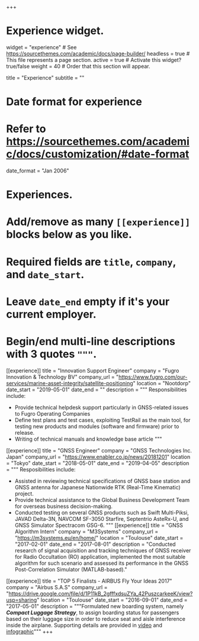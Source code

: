 +++
# Experience widget.
widget = "experience"  # See https://sourcethemes.com/academic/docs/page-builder/
headless = true  # This file represents a page section.
active = true  # Activate this widget? true/false
weight = 40  # Order that this section will appear.

title = "Experience"
subtitle = ""

# Date format for experience
#   Refer to https://sourcethemes.com/academic/docs/customization/#date-format
date_format = "Jan 2006"

# Experiences.
#   Add/remove as many `[[experience]]` blocks below as you like.
#   Required fields are `title`, `company`, and `date_start`.
#   Leave `date_end` empty if it's your current employer.
#   Begin/end multi-line descriptions with 3 quotes `"""`.
[[experience]]
  title = "Innovation Support Engineer"
  company = "Fugro Innovation & Technology BV"
  company_url = "https://www.fugro.com/our-services/marine-asset-integrity/satellite-positioning"
  location = "Nootdorp"
  date_start = "2019-05-01"
  date_end = ""
  description = """
  Responsibilities include:

  * Provide technical helpdesk support particularly in GNSS-related issues to Fugro Operating Companies
  * Define test plans and test cases, exploiting TestRail as the main tool, for testing new products and modules (software and firmware) prior to release.
  * Writing of technical manuals and knowledge base article
  """

[[experience]]
  title = "GNSS Engineer"
  company = "GNSS Technologies Inc. Japan"
  company_url = "https://www.enabler.co.jp/news/20181201"
  location = "Tokyo"
  date_start = "2018-05-01"
  date_end = "2019-04-05"
  description = """
  Resposibilities include:

  * Assisted in reviewing technical specifications of GNSS base station and GNSS antenna for Japanese Nationwide RTK (Real-Time Kinematic) project.
  * Provide technical assistance to the Global Business Development Team for overseas business decision-making.
  * Conducted testing on several GNSS products such as Swift Multi-Piksi, JAVAD Delta-3N, NAVCOM SF-3050 Starfire, Septentrio AsteRx-U, and GNSS Simulator Spectracom GSG-6.
  """
[[experience]]
  title = "GNSS Algorithm Intern"
  company = "M3Systems"
  company_url = "https://m3systems.eu/en/home/"
  location = "Toulouse"
  date_start = "2017-02-01"
  date_end = "2017-08-01"
  description = "Conducted research of signal acquisition and tracking techniques of GNSS receiver for Radio Occultation (RO) application, implemented the most suitable algorithm for such scenario and assessed its performance in the GNSS Post-Correlation Simulator (MATLAB-based)."

[[experience]]
  title = "TOP 5 Finalists - AIRBUS Fly Your Ideas 2017"
  company = "Airbus S.A.S"
  company_url = "https://drive.google.com/file/d/1P11kB_2gfffxdsuZYa_42PuszcarkeeK/view?usp=sharing"
  location = "Toulouse"
  date_start = "2016-09-01"
  date_end = "2017-05-01"
  description = """Formulated new boarding system, namely **_Compact Luggage Strategy_**, to assign boarding status for passengers based on their luggage size in order to reduce seat and aisle interference inside the airplane. Supporting details are provided in [video](https://youtu.be/vEzm0MMzbpI) and  [infographic](https://drive.google.com/file/d/1Uasek7d2HVpYyin-dCFoG6zaybWui4qi/view?usp=sharing)"""
+++
